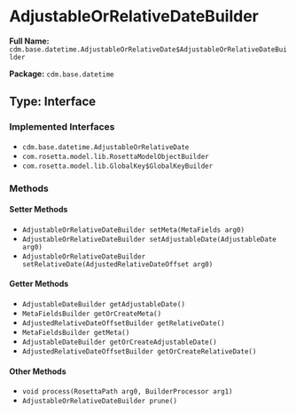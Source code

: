 # AdjustableOrRelativeDateBuilder

**Full Name:** `cdm.base.datetime.AdjustableOrRelativeDate$AdjustableOrRelativeDateBuilder`

**Package:** `cdm.base.datetime`

## Type: Interface

### Implemented Interfaces

- `cdm.base.datetime.AdjustableOrRelativeDate`
- `com.rosetta.model.lib.RosettaModelObjectBuilder`
- `com.rosetta.model.lib.GlobalKey$GlobalKeyBuilder`

### Methods

#### Setter Methods

- `AdjustableOrRelativeDateBuilder setMeta(MetaFields arg0)`
- `AdjustableOrRelativeDateBuilder setAdjustableDate(AdjustableDate arg0)`
- `AdjustableOrRelativeDateBuilder setRelativeDate(AdjustedRelativeDateOffset arg0)`

#### Getter Methods

- `AdjustableDateBuilder getAdjustableDate()`
- `MetaFieldsBuilder getOrCreateMeta()`
- `AdjustedRelativeDateOffsetBuilder getRelativeDate()`
- `MetaFieldsBuilder getMeta()`
- `AdjustableDateBuilder getOrCreateAdjustableDate()`
- `AdjustedRelativeDateOffsetBuilder getOrCreateRelativeDate()`

#### Other Methods

- `void process(RosettaPath arg0, BuilderProcessor arg1)`
- `AdjustableOrRelativeDateBuilder prune()`

